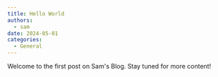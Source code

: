 ```yaml
---
title: Hello World
authors:
  - sam
date: 2024-05-01
categories:
  - General
---
```


Welcome to the first post on Sam's Blog. Stay tuned for more content!

<!-- more -->